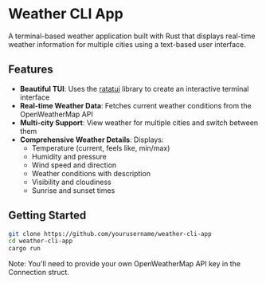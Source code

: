 # Weather CLI App

A terminal-based weather application built with Rust that displays real-time weather information for multiple cities using a text-based user interface.

## Features

- **Beautiful TUI**: Uses the [ratatui](https://github.com/ratatui-org/ratatui) library to create an interactive terminal interface
- **Real-time Weather Data**: Fetches current weather conditions from the OpenWeatherMap API
- **Multi-city Support**: View weather for multiple cities and switch between them
- **Comprehensive Weather Details**: Displays:
  - Temperature (current, feels like, min/max)
  - Humidity and pressure
  - Wind speed and direction
  - Weather conditions with description
  - Visibility and cloudiness
  - Sunrise and sunset times

## Getting Started

```bash
git clone https://github.com/yourusername/weather-cli-app
cd weather-cli-app
cargo run
```
Note: You'll need to provide your own OpenWeatherMap API key in the Connection struct.
